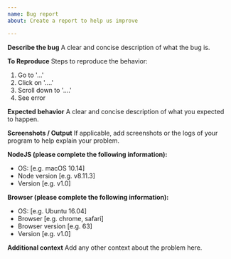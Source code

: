 ```yaml
---
name: Bug report
about: Create a report to help us improve

---
```


**Describe the bug**
A clear and concise description of what the bug is.

**To Reproduce**
Steps to reproduce the behavior:
1. Go to '...'
2. Click on '....'
3. Scroll down to '....'
4. See error

**Expected behavior**
A clear and concise description of what you expected to happen.

**Screenshots / Output**
If applicable, add screenshots or the logs of your program to help explain your problem.

**NodeJS (please complete the following information):**
 - OS: [e.g. macOS 10.14]
 - Node version [e.g. v8.11.3]
 - Version [e.g. v1.0]

**Browser (please complete the following information):**
 - OS: [e.g. Ubuntu 16.04]
 - Browser [e.g. chrome, safari]
 - Browser version [e.g. 63]
 - Version [e.g. v1.0]

**Additional context**
Add any other context about the problem here.
